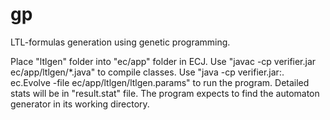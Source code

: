gp
==

LTL-formulas generation using genetic programming.

Place "ltlgen" folder into "ec/app" folder in ECJ.
Use "javac -cp verifier.jar ec/app/ltlgen/*.java" to compile classes.
Use "java -cp verifier.jar:. ec.Evolve -file ec/app/ltlgen/ltlgen.params" to run the program.
Detailed stats will be in "result.stat" file.
The program expects to find the automaton generator in its working directory.
